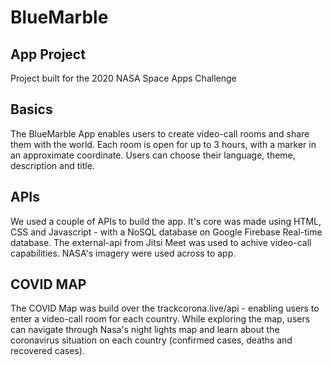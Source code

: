 # BlueMarble

## App Project

Project built for the 2020 NASA Space Apps Challenge

## Basics

The BlueMarble App enables users to create video-call rooms and share them with the world. Each room is open for up to 3 hours, with a marker in an approximate coordinate. Users can choose their language, theme, description and title.

## APIs 

We used a couple of APIs to build the app. It's core was made using HTML, CSS and Javascript - with a NoSQL database on Google Firebase Real-time database. The external-api from Jitsi Meet was used to achive video-call capabilities. NASA's imagery were used across to app.

## COVID MAP

The COVID Map was build over the trackcorona.live/api - enabling users to enter a video-call room for each country. While exploring the map, users can navigate through Nasa's night lights map and learn about the coronavirus situation on each country (confirmed cases, deaths and recovered cases). 
